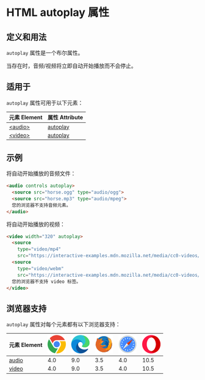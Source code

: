 HTML autoplay 属性
===

## 定义和用法

`autoplay` 属性是一个布尔属性。

当存在时，音频/视频将立即自动开始播放而不会停止。

## 适用于

`autoplay` 属性可用于以下元素：

| 元素 Element | 属性 Attribute |
| ----- | ----- |
| [\<audio>](../tags/audio.md) | [autoplay](../tags/audio_autoplay.md) |
| [\<video>](../tags/video.md) | [autoplay](../tags/video_autoplay.md) |

## 示例

将自动开始播放的音频文件：

```html idoc:preview:iframe
<audio controls autoplay>
  <source src="horse.ogg" type="audio/ogg">
  <source src="horse.mp3" type="audio/mpeg">
  您的浏览器不支持音频元素。
</audio>
```

将自动开始播放的视频：

```html idoc:preview:iframe
<video width="320" autoplay>
  <source
    type="video/mp4"
    src="https://interactive-examples.mdn.mozilla.net/media/cc0-videos/flower.mp4">
  <source
    type="video/webm"
    src="https://interactive-examples.mdn.mozilla.net/media/cc0-videos/flower.webm">
  您的浏览器不支持 video 标签。
</video>
```

## 浏览器支持

`autoplay` 属性对每个元素都有以下浏览器支持：

| 元素 Element | ![chrome][1] | ![edge][2] | ![firefox][3] | ![safari][4] | ![opera][5] |
| ------- | --- | --- | --- | --- | --- |
| [audio](../tags/audio.md)   | 4.0 | 9.0 | 3.5 | 4.0 | 10.5 |
| [video](../tags/video.md)   | 4.0 | 9.0 | 3.5 | 4.0 | 10.5 |


[1]: ../assets/chrome.svg
[2]: ../assets/edge.svg
[3]: ../assets/firefox.svg
[4]: ../assets/safari.svg
[5]: ../assets/opera.svg